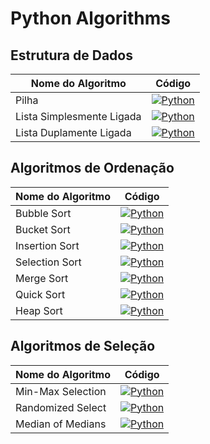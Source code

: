# Python Algorithms


## Estrutura de Dados

| Nome do Algoritmo         | Código                                                                                                    |
|---------------------------|-----------------------------------------------------------------------------------------------------------|
| Pilha                     | [![Python](https://img.shields.io/badge/Python-Click%20here-blue)](data_structures/stack.py)              |
| Lista Simplesmente Ligada | [![Python](https://img.shields.io/badge/Python-Click%20here-blue)](data_structures/linked_list.py)        |
| Lista Duplamente Ligada   | [![Python](https://img.shields.io/badge/Python-Click%20here-blue)](data_structures/doubly_linked_list.py) |



## Algoritmos de Ordenação

| Nome do Algoritmo | Código                                                                                        |
|-------------------|-----------------------------------------------------------------------------------------------|
| Bubble Sort       | [![Python](https://img.shields.io/badge/Python-Click%20here-blue)](sorting/bubble_sort.py)    |
| Bucket Sort       | [![Python](https://img.shields.io/badge/Python-Click%20here-blue)](sorting/bucket_sort.py)    |
| Insertion Sort    | [![Python](https://img.shields.io/badge/Python-Click%20here-blue)](sorting/insertion_sort.py) |
| Selection Sort    | [![Python](https://img.shields.io/badge/Python-Click%20here-blue)](sorting/selection_sort.py) |
| Merge Sort        | [![Python](https://img.shields.io/badge/Python-Click%20here-blue)](sorting/merge_sort.py)     |
| Quick Sort        | [![Python](https://img.shields.io/badge/Python-Click%20here-blue)](sorting/quick_sort.py)     |
| Heap Sort         | [![Python](https://img.shields.io/badge/Python-Click%20here-blue)](sorting/heap_sort.py)      |

## Algoritmos de Seleção

| Nome do Algoritmo  | Código |
|--------------------|--------|
| Min-Max Selection | [![Python](https://img.shields.io/badge/Python-Click%20here-blue)](selection/min_max_selection.py) |
| Randomized Select | [![Python](https://img.shields.io/badge/Python-Click%20here-blue)](selection/randomized_select.py) |
| Median of Medians | [![Python](https://img.shields.io/badge/Python-Click%20here-blue)](selection/median_of_medians.py) |



